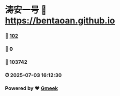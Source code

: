 # 涛安一号 :link: https://bentaoan.github.io 
### :page_facing_up: [102](https://bentaoan.github.io/tag.html) 
### :speech_balloon: 0 
### :hibiscus: 103742 
### :alarm_clock: 2025-07-03 16:12:30 
### Powered by :heart: [Gmeek](https://github.com/Meekdai/Gmeek)
